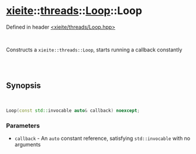 # [xieite](../../../README.md)::[threads](../../threads.md)::[Loop](../Loop.md)::Loop
Defined in header [<xieite/threads/Loop.hpp>](../../../include/xieite/threads/Loop.hpp)

<br/>

Constructs a `xieite::threads::Loop`, starts running a callback constantly

<br/><br/>

## Synopsis

<br/>

```cpp
Loop(const std::invocable auto& callback) noexcept;
```
### Parameters
- `callback` - An `auto` constant reference, satisfying `std::invocable` with no arguments
